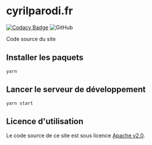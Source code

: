 # cyrilparodi.fr

[![Codacy Badge](https://app.codacy.com/project/badge/Grade/aa6f9f2af94c489dbdd5271529178412)](https://www.codacy.com/manual/crlparodi/cyrilparodi.fr?utm_source=github.com&utm_medium=referral&utm_content=crlparodi/cyrilparodi.fr&utm_campaign=Badge_Grade)
![GitHub](https://img.shields.io/github/license/crlparodi/cyrilparodi.fr)

Code source du site

## Installer les paquets

`yarn`

## Lancer le serveur de développement

`yarn start`

## Licence d'utilisation

Le code source de ce site est sous licence [Apache v2.0](http://www.apache.org/licenses/LICENSE-2.0).
